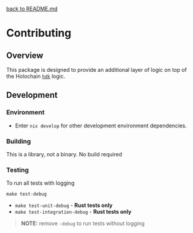 [back to README.md](README.md)


# Contributing

## Overview
This package is designed to provide an additional layer of logic on top of the Holochain
[`hdk`](https://docs.rs/hdk) logic.


## Development

### Environment

- Enter `nix develop` for other development environment dependencies.

### Building
This is a library, not a binary.  No build required


### Testing

To run all tests with logging
```
make test-debug
```

- `make test-unit-debug` - **Rust tests only**
- `make test-integration-debug` - **Rust tests only**


> **NOTE:** remove `-debug` to run tests without logging
